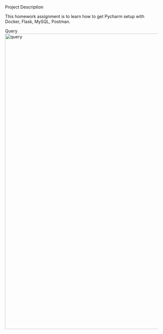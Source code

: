 Project Description
 
This homework assignment is to learn how to get  Pycharm setup with Docker, Flask, MySQL, Postman.

Query
<img width="974" alt="query" src="https://user-images.githubusercontent.com/78384450/112928845-5604d580-90e5-11eb-80d8-6d4dd50827de.png">
